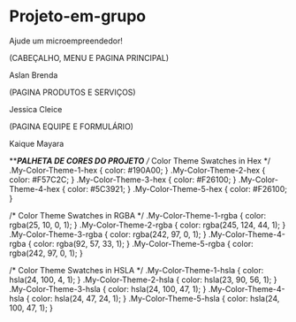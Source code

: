 # Projeto-em-grupo
Ajude um microempreendedor!

(CABEÇALHO, MENU E PAGINA PRINCIPAL)
<p>
Aslan    
Brenda


(PAGINA PRODUTOS E SERVIÇOS)

<p>
Jessica
Cleice


(PAGINA EQUIPE E FORMULÁRIO)

<p>
Kaique
Mayara

****************PALHETA DE CORES DO PROJETO*************
  /* Color Theme Swatches in Hex */
.My-Color-Theme-1-hex { color: #190A00; }
.My-Color-Theme-2-hex { color: #F57C2C; }
.My-Color-Theme-3-hex { color: #F26100; }
.My-Color-Theme-4-hex { color: #5C3921; }
.My-Color-Theme-5-hex { color: #F26100; }

/* Color Theme Swatches in RGBA */
.My-Color-Theme-1-rgba { color: rgba(25, 10, 0, 1); }
.My-Color-Theme-2-rgba { color: rgba(245, 124, 44, 1); }
.My-Color-Theme-3-rgba { color: rgba(242, 97, 0, 1); }
.My-Color-Theme-4-rgba { color: rgba(92, 57, 33, 1); }
.My-Color-Theme-5-rgba { color: rgba(242, 97, 0, 1); }

/* Color Theme Swatches in HSLA */
.My-Color-Theme-1-hsla { color: hsla(24, 100, 4, 1); }
.My-Color-Theme-2-hsla { color: hsla(23, 90, 56, 1); }
.My-Color-Theme-3-hsla { color: hsla(24, 100, 47, 1); }
.My-Color-Theme-4-hsla { color: hsla(24, 47, 24, 1); }
.My-Color-Theme-5-hsla { color: hsla(24, 100, 47, 1); }

